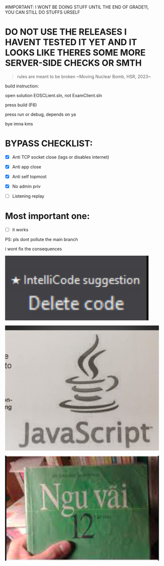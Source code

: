 #IMPORTANT: I WONT BE DOING STUFF UNTIL THE END OF GRADE11, YOU CAN STILL DO STUFFS URSELF

# DO NOT USE THE RELEASES I HAVENT TESTED IT YET AND IT LOOKS LIKE THERES SOME MORE SERVER-SIDE CHECKS OR SMTH

> rules are meant to be broken ~Moving Nuclear Bomb, HSR, 2023~ 

build instruction:

open solution EOSCLient.sln, not ExamClient.sln

press build (F6)

press run or debug, depends on ya

bye imna kms
# BYPASS CHECKLIST:
- [x] Anti TCP socket close (lags or disables internet)

- [x] Anti app close

- [x] Anti self topmost

- [x] No admin priv

- [ ]  Listening replay

# Most important one:
- [ ] it works

PS: pls dont pollute the main branch

i wont fix the consequences

![idk](./things/delet.png)

![idk](./things/fuck.png)

![idk](./things/sech.png)
